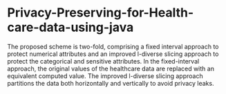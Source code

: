 # Privacy-Preserving-for-Health-care-data-using-java
The proposed scheme is two-fold, comprising a fixed interval approach to protect numerical attributes and an improved l-diverse slicing approach to protect the categorical and sensitive attributes. In the fixed-interval approach, the original values of the healthcare data are replaced with an equivalent computed value. 
The improved l-diverse slicing approach partitions the data both horizontally and vertically 
to avoid privacy leaks.
